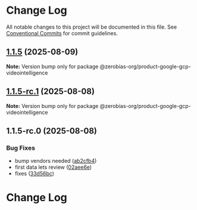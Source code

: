 # Change Log

All notable changes to this project will be documented in this file.
See [Conventional Commits](https://conventionalcommits.org) for commit guidelines.

## [1.1.5](https://github.com/zerobias-org/product/compare/@zerobias-org/product-google-gcp-videointelligence@1.1.5-rc.1...@zerobias-org/product-google-gcp-videointelligence@1.1.5) (2025-08-09)

**Note:** Version bump only for package @zerobias-org/product-google-gcp-videointelligence





## [1.1.5-rc.1](https://github.com/zerobias-org/product/compare/@zerobias-org/product-google-gcp-videointelligence@1.1.5-rc.0...@zerobias-org/product-google-gcp-videointelligence@1.1.5-rc.1) (2025-08-08)

**Note:** Version bump only for package @zerobias-org/product-google-gcp-videointelligence





## 1.1.5-rc.0 (2025-08-08)


### Bug Fixes

* bump vendors needed ([ab2cfb4](https://github.com/zerobias-org/product/commit/ab2cfb4a9cf2e3008e08b068f98011fec096c932))
* first data lets review ([02aee6e](https://github.com/zerobias-org/product/commit/02aee6e8c4f11675de7c63a00f4c8254a67a4dd7))
* fixes ([33d56bc](https://github.com/zerobias-org/product/commit/33d56bcaedf3fa5e3939a33c0fb57eda53539d05))





# Change Log
